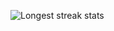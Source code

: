 ![Longest streak stats](https://github-readme-streak-stats.herokuapp.com/?user=hjcho0813&count_private=true&theme=algolia)
